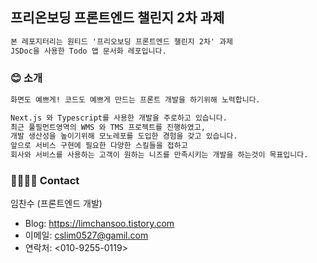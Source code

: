 ## 프리온보딩 프론트엔드 챌린지 2차 과제
```markdown
본 레포지터리는 원티드 '프리오보딩 프론트엔드 챌린지 2차' 과제
JSDoc을 사용한 Todo 앱 문서화 레포입니다.
```

### 😊 소개
```markdown
화면도 예쁘게! 코드도 예쁘게 만드는 프론트 개발을 하기위해 노력합니다.

Next.js 와 Typescript를 사용한 개발을 주로하고 있습니다.
최근 풀필먼트영역의 WMS 와 TMS 프로젝트를 진행하였고,
개발 생산성을 높이기위해 모노레포를 도입한 경험을 갖고 있습니다.
앞으로 서비스 구현에 필요한 다양한 스킬들을 접하고
회사와 서비스를 사용하는 고객이 원하는 니즈를 만족시키는 개발을 하는것이 목표입니다.
```

### 👨‍👩‍👦‍👦 Contact
임찬수 (프론트엔드 개발)
- Blog: https://limchansoo.tistory.com
- 이메일: <cslim0527@gamil.com>
- 연락처: <010-9255-0119>
